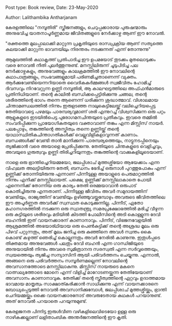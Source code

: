 Post type: Book review, Date: 23-May-2020

Author: Lalithambika Antharjanam

കേരളത്തിലെ "നമ്പൂതിരി" സ്ത്രീജനങ്ങളും, ചെറുപ്പക്കാരായ പുരുഷന്മാരും അനുഭവിച്ച യാതനാപൂർണ്ണമായ ജീവിതങ്ങളുടെ നേർക്കാഴ്ച ആണ് ഈ നോവൽ.

"രക്തത്തെ മുലപ്പാലാക്കി മാറ്റുന്ന പ്രകൃതിയുടെ രാസപ്രക്രിയ ആണ് സത്യത്തെ കലയാക്കി മാറ്റുന്ന ഭാവനയിലും നിരന്തരം നടക്കുന്നത് എന്ന് തോന്നുന്നു"


ആമുഖത്തിൽ കഥാകൃത്ത് പ്രതിപാദിച്ച ഈ ഉപമയോട് തുടക്കം മുതലൊടുക്കം വരെ നോവൽ നീതി പുലർത്തുന്നുണ്ട്. മനസ്സിലിരുന്ന് ചൂടുപിടിച്ച പല നേർക്കാഴ്ചകളും, അനുഭവങ്ങളും കാലക്രമത്തിൽ ഈ നോവലിന്റെ കഥാപാത്രങ്ങളും, സംഭവങ്ങളുമായി പരിണമിച്ചതാണെന്ന് വ്യക്തം.
ആർക്കുവേണ്ടിയെന്നറിയാതെ വൈദികകർമ്മങ്ങൾ സ്വജീവിതം ഹോമിച്ച് ദിവസവും നിറവേറ്റുന്ന ഉണ്ണി നമ്പൂതിരി, ആ കാലഘട്ടത്തിലെ അഫ്‍ഫൻമാരുടെ പ്രതിനിധിയാണ്. തന്റെ കാലിൽ ബന്ധിക്കപ്പെട്ടിരിക്കുന്നു ചങ്ങല, തന്റെ ശരീരത്തിന്റെ ഭാഗം തന്നെ ആണെന്ന് ധരിക്കുന്ന ശുദ്ധാത്മാവ്. വിശാലമായ ചിന്താമണ്ഡലത്തിൽ നിന്നും ഇരുളടഞ്ഞ നാലുകെട്ടിലേയ്ക്ക് വലിച്ചെറിയപ്പെട്ട തേതിയാവട്ടെ പഴമയും പാരമ്പര്യവുമാണ് ശരി എന്നുറച്ച് വിശ്വസിക്കുന്ന ഒരു പറ്റം ആളുകളുടെ ഇടയിൽപെട്ട പുരോഗമനചിന്തയുടെ പ്രതീകവും. ഇവരെ തമ്മിൽ സംവദിപ്പിക്കുന്ന പ്രായോഗികതയുടെ വക്താവാണ് തങ്കം എന്ന മിസ്സിസ് നായർ. പലപ്പോഴും, തങ്കത്തിന്റെ അസ്തിത്വം തന്നെ ഉണ്ണിയ്ക്ക് തന്റെ യാഥാസ്ഥിതികചിന്താഗതികൾക്ക് വെല്ലുവിളികളാവുന്നത് കാണാം. ബന്ധങ്ങൾക്ക് വേണ്ടി താൻ മാനിക്കുന്ന പാരമ്പര്യത്തെയും, നാട്ടുനടപ്പിനെയും ത്യജിക്കാൻ വരെ അയാളെ പ്രേരിപ്പിക്കുന്നു. തേതിയുടെ ചിന്തകളുടെ വെളിച്ചവും, അവയുടെ ഗുരുത്വവും ഉണ്ണി തിരിച്ചറിയുന്നതും തങ്കത്തിന്റെ വാക്കുകളിലൂടെയാണ്.

നാളെ ഒരു ഭ്രാന്തിച്ചെറിയമ്മയോ, ജലപ്പിശാച് മുത്തശ്ശിയോ ആയേക്കാം എന്ന വിഹ്വലത അലട്ടിയിരുന്ന തേതി, ബന്ധനം ഭേദിച്ച് ഒരുനാൾ പുറത്തുപോകും എന്ന് ഉണ്ണിക്ക് തോന്നിയിരുന്നു എന്നാണ് പിന്നീടുള്ള അയാളുടെ പെരുമാറ്റത്തിൽ നിന്നും എനിക്ക് മനസ്സിലായത്. പക്ഷെ, ഉണ്ണിക്ക് മനസ്സിലാകാതെ പോയി എന്നെനിക്ക് തോന്നിയ ഒരു കാര്യം തേതി ഒരമ്മയാവാൻ ഒരുപാട് കൊതിച്ചിരുന്നു എന്നതാണ്. പിന്നീടുള്ള ജീവിതം അവർ സമുദായത്തിന് വേണ്ടിയും, രാജ്യത്തിന് വേണ്ടിയും ഉഴിഞ്ഞുവയ്ക്കുമ്പോഴും അവരുടെ ജീവിതത്തിലെ ഈ അപൂർണ്ണത അവർക്ക് സ്വസ്ഥത കൊടുക്കുന്നില്ല. പിന്നീട്, ഏതോ മഹാനഗരത്തിൽ നടക്കുന്ന ഒരു സ്വാതന്ത്ര്യ സമരപ്രക്ഷോഭത്തിൽ മരിച്ച് വീഴുന്ന ഒരു കുട്ടിയുടെ ശരീരവും മടിയിൽ കിടത്തി പോലീസിന്റെ അടി കൊള്ളുന്ന ദേവി ബഹനിൽ ഇത് വായനക്കാരന് കാണാനാവും. പിന്നീട്, വിഭജനവേളയിൽ ആശ്രമത്തിൽ അഭയാര്ഥിയായ ഒരു പെൺകുട്ടിക്ക് തന്റെ അശ്രദ്ധ മൂലം ഒരു പിഴവ് പറ്റുന്നതും, അത് മൂലം ജനിച്ച ഒരു കുഞ്ഞിനെ അവൾ സ്വന്തം കൈ കൊണ്ട് കഴുത്ത് ഞെരിച്ച് കൊല്ലുന്നതും അവർ നേരിൽ കാണുന്നു. ഇതുൾപ്പടെ തിക്തമായ അനുഭവങ്ങൾ പലതും ദേവി ബഹൻ എന്ന ഗാന്ധിജിയുടെ അനുയായിൽ നിന്നും അവരെ സുമിത്രാനന്ദ സരസ്വതി എന്ന സർവ്വത്തെയും, സ്വയത്തെയും ത്യജിച്ച സന്യാസിനി ആയി പരിവർത്തനം ചെയ്യുന്നു. എന്നാൽ, അങ്ങനെ ഒരു പരിവർത്തനം സമ്പൂർണമല്ലെന്ന് നോവലിന്റെ അവസാനത്തോടെ മനസ്സിലാകുന്നു. മിസ്സിസ് നായരുടെ മകനെ വാത്സല്യത്തോടെ മോനെ എന്ന് വിളിച്ച് മാറോടണയ്ക്കുന്ന തേതിയേയാണ് അവസാനം കാണാനാവുക. തേതിക്ക് തന്റെ സ്ത്രീത്വത്തിന്റെ ഏറ്റവും ഉദാത്തമായ ഭാവമായ മാതൃത്വം സാക്ഷാത്കരിക്കാൻ സാധിക്കുന്നു എന്ന് വായനക്കാരനെ ബോധ്യപ്പെടുത്തി നോവൽ അവസാനിക്കുമ്പോൾ, ജലപ്പിശാച് മുത്തശ്ശിയ്ക്കും, ഭ്രാന്തി ചെറിയമ്മയ്ക്കും ഒക്കെ വായനക്കാരനോട് അവരുടേതായ കഥകൾ പറയാനുണ്ട്. അത് നോവൽ പറയാതെ പറയുന്നുമുണ്ട്.

കേരളജനത പിന്നിട്ട ഇരുൾവീണ വഴികളിലെവിടെയോ ഉള്ള ഒരു നാഴികക്കല്ലാണ് ലളിതാംബിക അന്തർജനത്തിന്റെ ഈ കൃതി.
